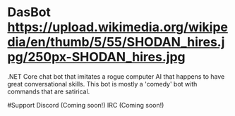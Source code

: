 # DasBot https://upload.wikimedia.org/wikipedia/en/thumb/5/55/SHODAN_hires.jpg/250px-SHODAN_hires.jpg
.NET Core chat bot that imitates a rogue computer AI that happens to have great conversational skills. This bot is mostly a 'comedy' bot with commands that are satirical.

#Support
Discord (Coming soon!)
IRC (Coming soon!)
